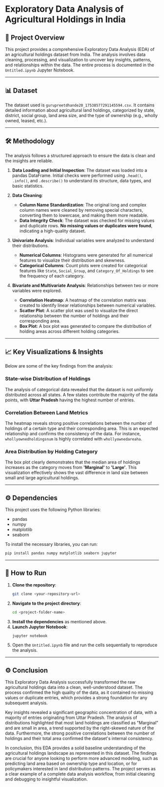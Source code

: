 # Exploratory Data Analysis of Agricultural Holdings in India

## 📝 Project Overview

This project provides a comprehensive Exploratory Data Analysis (EDA) of an agricultural holdings dataset from India. The analysis involves data cleaning, processing, and visualization to uncover key insights, patterns, and relationships within the data. The entire process is documented in the `Untitled.ipynb` Jupyter Notebook.

---

## 📊 Dataset

The dataset used is `gurupreetdhande20_17538577291145594.csv`. It contains detailed information about agricultural land holdings, categorized by state, district, social group, land area size, and the type of ownership (e.g., wholly owned, leased, etc.).

---

## 🛠️ Methodology

The analysis follows a structured approach to ensure the data is clean and the insights are reliable.

1.  **Data Loading and Initial Inspection**: The dataset was loaded into a pandas DataFrame. Initial checks were performed using `.head()`, `.info()`, and `.describe()` to understand its structure, data types, and basic statistics.

2.  **Data Cleaning**:
    * **Column Name Standardization**: The original long and complex column names were cleaned by removing special characters, converting them to lowercase, and making them more readable.
    * **Data Integrity Check**: The dataset was checked for missing values and duplicate rows. **No missing values or duplicates were found**, indicating a high-quality dataset.

3.  **Univariate Analysis**: Individual variables were analyzed to understand their distributions.
    * **Numerical Columns**: Histograms were generated for all numerical features to visualize their distribution and skewness.
    * **Categorical Columns**: Count plots were created for categorical features like `State`, `Social_Group`, and `Category_Of_Holdings` to see the frequency of each category.

4.  **Bivariate and Multivariate Analysis**: Relationships between two or more variables were explored.
    * **Correlation Heatmap**: A heatmap of the correlation matrix was created to identify linear relationships between numerical variables.
    * **Scatter Plot**: A scatter plot was used to visualize the direct relationship between the number of holdings and their corresponding area.
    * **Box Plot**: A box plot was generated to compare the distribution of holding areas across different holding categories.

---

## 📈 Key Visualizations & Insights

Below are some of the key findings from the analysis:

### State-wise Distribution of Holdings
The analysis of categorical data revealed that the dataset is not uniformly distributed across all states. A few states contribute the majority of the data points, with **Uttar Pradesh** having the highest number of entries.

### Correlation Between Land Metrics
The heatmap reveals strong positive correlations between the number of holdings of a certain type and their corresponding area. This is an expected relationship and confirms the consistency of the data. For instance, `whollyownedholdingsnum` is highly correlated with `whollyownedareaha`.

### Area Distribution by Holding Category
The box plot clearly demonstrates that the median area of holdings increases as the category moves from **'Marginal'** to **'Large'**. This visualization effectively shows the vast difference in land size between small and large agricultural holdings.

---

## ⚙️ Dependencies

This project uses the following Python libraries:
* pandas
* numpy
* matplotlib
* seaborn

To install the necessary libraries, you can run:
```bash
pip install pandas numpy matplotlib seaborn jupyter
```

---

## 🚀 How to Run

1.  **Clone the repository**:
    ```bash
    git clone <your-repository-url>
    ```
2.  **Navigate to the project directory**:
    ```bash
    cd <project-folder-name>
    ```
3.  **Install the dependencies** as mentioned above.
4.  **Launch Jupyter Notebook**:
    ```bash
    jupyter notebook
    ```
5.  Open the `Untitled.ipynb` file and run the cells sequentially to reproduce the analysis.

---

## ⚙️ Conclusion 

This Exploratory Data Analysis successfully transformed the raw agricultural holdings data into a clean, well-understood dataset. The process confirmed the high quality of the data, as it contained no missing values or duplicate entries, which provides a strong foundation for any subsequent analysis.

Key insights revealed a significant geographic concentration of data, with a majority of entries originating from Uttar Pradesh. The analysis of distributions highlighted that most land holdings are classified as "Marginal" and are small in area, a trend supported by the right-skewed nature of the data. Furthermore, the strong positive correlations between the number of holdings and their total area confirmed the dataset's internal consistency.

In conclusion, this EDA provides a solid baseline understanding of the agricultural holdings landscape as represented in this dataset. The findings are crucial for anyone looking to perform more advanced modeling, such as predicting land area based on ownership type and location, or for policymakers interested in land distribution patterns. The project serves as a clear example of a complete data analysis workflow, from initial cleaning and debugging to insightful visualization.

